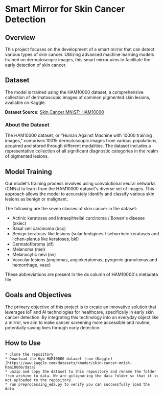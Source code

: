 # Smart Mirror for Skin Cancer Detection

## Overview

This project focuses on the development of a smart mirror that can detect various types of skin cancer. Utilizing advanced machine learning models trained on dermatoscopic images, this smart mirror aims to facilitate the early detection of skin cancer.

## Dataset

The model is trained using the HAM10000 dataset, a comprehensive collection of dermatoscopic images of common pigmented skin lesions, available on Kaggle.

**Dataset Source:** [Skin Cancer MNIST: HAM10000](https://www.kaggle.com/datasets/kmader/skin-cancer-mnist-ham10000/data)

### About the Dataset

The HAM10000 dataset, or "Human Against Machine with 10000 training images," comprises 10015 dermatoscopic images from various populations, acquired and stored through different modalities. The dataset includes a representative collection of all significant diagnostic categories in the realm of pigmented lesions.

## Model Training

Our model's training process involves using convolutional neural networks (CNNs) to learn from the HAM10000 dataset's diverse set of images. This approach allows the model to accurately identify and classify various skin lesions as benign or malignant.

The following are the seven classes of skin cancer in the dataset:
- Actinic keratoses and intraepithelial carcinoma / Bowen's disease (akiec)
- Basal cell carcinoma (bcc)
- Benign keratosis-like lesions (solar lentigines / seborrheic keratoses and lichen-planus like keratoses, bkl)
- Dermatofibroma (df)
- Melanoma (mel)
- Melanocytic nevi (nv)
- Vascular lesions (angiomas, angiokeratomas, pyogenic granulomas and hemorrhage, vasc)

These abbreviations are present in the dx column of HAM10000's metadata file.

## Goals and Objectives

The primary objective of this project is to create an innovative solution that leverages IoT and AI technologies for healthcare, specifically in early skin cancer detection. By integrating this technology into an everyday object like a mirror, we aim to make cancer screening more accessible and routine, potentially saving lives through early detection.

## How to Use

    * Clone the repository
    * Download the 6gb HAM10000 dataset from (Kaggle)[https://www.kaggle.com/datasets/kmader/skin-cancer-mnist-ham10000/data]
    * unzip and copy the dataset to this repository and rename the folder from archive to data. We are gitignoring the data folder so that it is not uploaded to the repository.
    * run preprocessing_eda.py to verify you can successfully load the data

